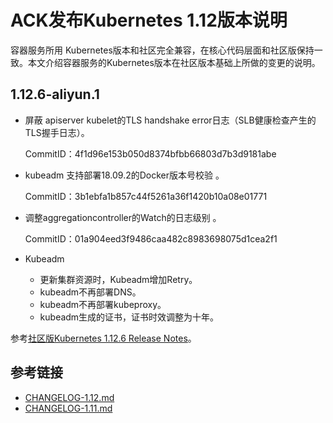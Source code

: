 # ACK发布Kubernetes 1.12版本说明

容器服务所用 Kubernetes版本和社区完全兼容，在核心代码层面和社区版保持一致。本文介绍容器服务的Kubernetes版本在社区版本基础上所做的变更的说明。

## 1.12.6-aliyun.1

-   屏蔽 apiserver kubelet的TLS handshake error日志（SLB健康检查产生的TLS握手日志）。

    CommitID：4f1d96e153b050d8374bfbb66803d7b3d9181abe

-   kubeadm 支持部署18.09.2的Docker版本号校验 。

    CommitID：3b1ebfa1b857c44f5261a36f1420b10a08e01771

-   调整aggregationcontroller的Watch的日志级别 。

    CommitID：01a904eed3f9486caa482c8983698075d1cea2f1

-   Kubeadm
    -   更新集群资源时，Kubeadm增加Retry。
    -   kubeadm不再部署DNS。
    -   kubeadm不再部署kubeproxy。
    -   kubeadm生成的证书，证书时效调整为十年。

参考[社区版Kubernetes 1.12.6 Release Notes](https://github.com/kubernetes/kubernetes/blob/master/CHANGELOG-1.12.md#v1126)。

## 参考链接

-   [CHANGELOG-1.12.md](https://github.com/kubernetes/kubernetes/blob/master/CHANGELOG/CHANGELOG-1.12.md)
-   [CHANGELOG-1.11.md](https://github.com/kubernetes/kubernetes/blob/master/CHANGELOG/CHANGELOG-1.11.md)

